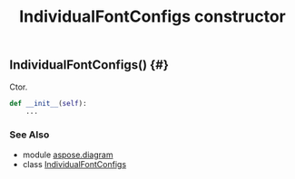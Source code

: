 ﻿---
title: IndividualFontConfigs constructor
second_title: Aspose.Diagram for Python via .NET API References
description: 
type: docs
weight: 10
url: /python-net/aspose.diagram/individualfontconfigs/__init__/
is_root: false
---

## IndividualFontConfigs() {#}

Ctor.



```python
def __init__(self):
    ...
```





### See Also
* module [aspose.diagram](../../)
* class [IndividualFontConfigs](/diagram/python-net/aspose.diagram/individualfontconfigs)

